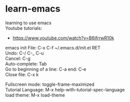 # learn-emacs
learning to use emacs  
Youtube tutorials:  
- https://www.youtube.com/watch?v=B6jfrrwR10k

emacs init File: C-x C-f ~/.emacs.d/init.el RET  
Undo: C-/ C-_ C-u  
Cancel: C-g  
Auto-complete: Tab  
Go to beginning of a line: C-a end: C-e  
Close file: C-x k  
  
Fullscreen mode: toggle-frame-maximized  
Tutorial Language: M-x help-with-tutorial-spec-language  
load theme: M-x load-theme  
